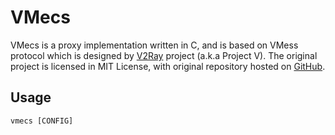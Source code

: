 VMecs
===

VMecs is a proxy implementation written in C, and is based on VMess protocol 
which is designed by [V2Ray](https://v2ray.com) project (a.k.a Project V). 
The original project is licensed in MIT License, with original repository hosted
 on [GitHub](https://github.com/v2ray/v2ray-core).

Usage
---
`vmecs [CONFIG]`
